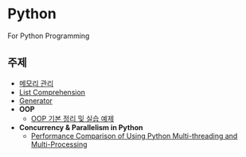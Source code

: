 # Python
For Python Programming

## 주제
- [메모리 관리](https://github.com/JihoJu/Python/blob/main/Memory_Management/Memory_Management.ipynb)
- [List Comprehension](https://github.com/JihoJu/Python/blob/main/Comprehension/List_Comprehension.ipynb)
- [Generator](https://github.com/JihoJu/Python/blob/main/Comprehension/Generator.ipynb)
- **OOP**
  - [OOP 기본 정리 및 실습 예제](https://github.com/JihoJu/Python/blob/main/OOP/OOP%20%EA%B8%B0%EB%B3%B8%EA%B0%9C%EB%85%90.ipynb)
- **Concurrency & Parallelism in Python**
  - [Performance Comparison of Using Python Multi-threading and Multi-Processing](https://github.com/JihoJu/Python/blob/main/Multi_P_T/Multi-Threading%20%26%20Multi-Processing%20in%20Python.ipynb)
